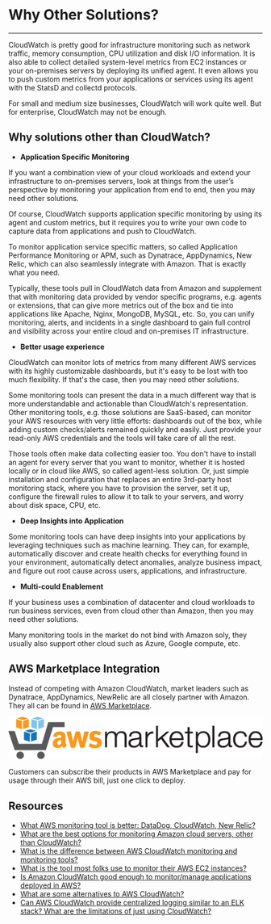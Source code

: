 # Why Other Solutions?

---

CloudWatch is pretty good for infrastructure monitoring such as network traffic, memory consumption, CPU utilization and disk I/O information. It is also able to collect detailed system-level metrics from EC2 instances or your on-premises servers by deploying its unified agent. It even allows you to push custom metrics from your applications or services using its agent with the StatsD and collectd protocols.

For small and medium size businesses, CloudWatch will work quite well. But for enterprise, CloudWatch may not be enough.

## Why solutions other than CloudWatch?

* **Application Specific Monitoring**

If you want a combination view of your cloud workloads and extend your infrastructure to on-premises servers, look at things from the user’s perspective by monitoring your application from end to end, then you may need other solutions.

Of course, CloudWatch supports application specific monitoring by using its agent and custom metrics, but it requires you to write your own code to capture data from applications and push to CloudWatch.

To monitor application service specific matters, so called Application Performance Monitoring or APM, such as Dynatrace, AppDynamics, New Relic, which can also seamlessly integrate with Amazon. That is exactly what you need.

Typically, these tools pull in CloudWatch data from Amazon and supplement that with monitoring data provided by vendor specific programs, e.g. agents or extensions, that can give more metrics out of the box and tie into applications like Apache, Nginx, MongoDB, MySQL, etc. So, you can unify monitoring, alerts, and incidents in a single dashboard to gain full control and visibility across your entire cloud and on-premises IT infrastructure.

* **Better usage experience**

CloudWatch can monitor lots of metrics from many different AWS services with its highly customizable dashboards, but it's easy to be lost with too much flexibility. If that's the case, then you may need other solutions.

Some monitoring tools can present the data in a much different way that is more understandable and actionable than CloudWatch's representation. Other monitoring tools, e.g. those solutions are SaaS-based, can monitor your AWS resources with very little efforts: dashboards out of the box, while adding custom checks/alerts remained quickly and easily. Just provide your read-only AWS credentials and the tools will take care of all the rest.

Those tools often make data collecting easier too. You don't have to install an agent for every server that you want to monitor, whether it is hosted locally or in cloud like AWS, so called agent-less solution. Or, just simple installation and configuration that replaces an entire 3rd-party host monitoring stack, where you have to provision the server, set it up, configure the firewall rules to allow it to talk to your servers, and worry about disk space, CPU, etc.

* **Deep Insights into Application**

Some monitoring tools can have deep insights into your applications by leveraging techniques such as machine learning. They can, for example, automatically discover and create health checks for everything found in your environment, automatically detect anomalies, analyze business impact, and figure out root cause across users, applications, and infrastructure.

* **Multi-could Enablement**

If your business uses a combination of datacenter and cloud workloads to run business services, even from cloud other than Amazon, then you may need other solutions.

Many monitoring tools in the market do not bind with Amazon soly, they usually also support other cloud such as Azure, Google compute, etc.

## AWS Marketplace Integration

Instead of competing with Amazon CloudWatch, market leaders such as Dynatrace, AppDynamics, NewRelic are all closely partner with Amazon. They all can be found in [AWS Marketplace](https://aws.amazon.com/marketplace/).

![](../images/awsmp-logo.png)

Customers can subscribe their products in AWS Marketplace and pay for usage through their AWS bill, just one click to deploy.

## Resources

* [What AWS monitoring tool is better: DataDog, CloudWatch, New Relic?](https://www.quora.com/What-AWS-monitoring-tool-is-better-DataDog-CloudWatch-New-Relic)
* [What are the best options for monitoring Amazon cloud servers, other than CloudWatch?](https://www.quora.com/What-are-the-best-options-for-monitoring-Amazon-cloud-servers-other-than-CloudWatch)
* [What is the difference between AWS CloudWatch monitoring and monitoring tools?](https://www.quora.com/What-is-the-difference-between-AWS-CloudWatch-monitoring-and-monitoring-tools)
* [What is the tool most folks use to monitor their AWS EC2 instances?](https://www.quora.com/What-is-the-tool-most-folks-use-to-monitor-their-AWS-EC2-instances)
* [Is Amazon CloudWatch good enough to monitor/manage applications deployed in AWS?](https://www.quora.com/Is-Amazon-CloudWatch-good-enough-to-monitor-manage-applications-deployed-in-AWS)
* [What are some alternatives to AWS CloudWatch?](https://www.quora.com/What-are-some-alternatives-to-AWS-CloudWatch)
* [Can AWS CloudWatch provide centralized logging similar to an ELK stack? What are the limitations of just using CloudWatch?](https://www.quora.com/Can-AWS-CloudWatch-provide-centralized-logging-similar-to-an-ELK-stack-What-are-the-limitations-of-just-using-CloudWatch)
